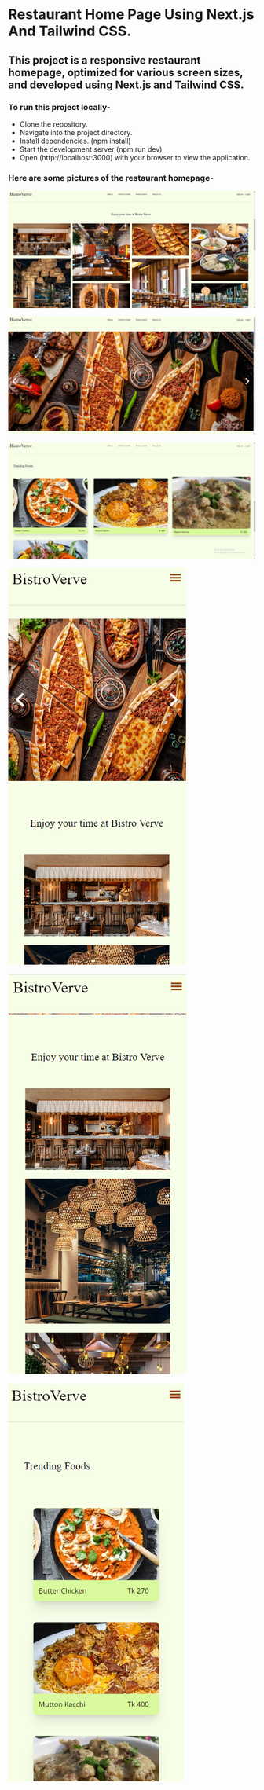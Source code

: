 # Restaurant Home Page Using Next.js And Tailwind CSS.

## This project is a responsive restaurant homepage, optimized for various screen sizes, and developed using Next.js and Tailwind CSS.

### To run this project locally-

- Clone the repository.
- Navigate into the project directory.
- Install dependencies. (npm install)
- Start the development server (npm run dev)
- Open (http://localhost:3000) with your browser to view the application.

### Here are some pictures of the restaurant homepage-

![PicL1](./homepage_pictures/picL1.png)

![picL2](./homepage_pictures/picL2.png)

![picL3](./homepage_pictures/picL3.png)

<p style="display: flex; flex-wrap: wrap; gap: 20px;">
  <img src="./homepage_pictures/picS1.png" alt="PicS1"/>
  <img src="./homepage_pictures/picS2.png" alt="PicS2"/> 
  <img src="./homepage_pictures/picS3.png" alt="PicS3" />
</p>

